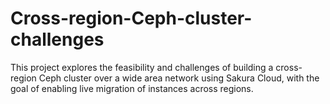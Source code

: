 # Cross-region-Ceph-cluster-challenges
This project explores the feasibility and challenges of building a cross-region Ceph cluster over a wide area network using Sakura Cloud, with the goal of enabling live migration of instances across regions.

